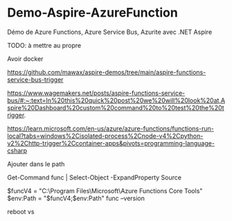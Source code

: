 # Demo-Aspire-AzureFunction

Démo de Azure Functions, Azure Service Bus, Azurite avec .NET Aspire

TODO: à mettre au propre

Avoir docker

https://github.com/mawax/aspire-demos/tree/main/aspire-functions-service-bus-trigger

https://www.wagemakers.net/posts/aspire-functions-service-bus/#:~:text=In%20this%20quick%20post%20we%20will%20look%20at,Aspire%20Dashboard%20custom%20command%20to%20test%20the%20trigger.

https://learn.microsoft.com/en-us/azure/azure-functions/functions-run-local?tabs=windows%2Cisolated-process%2Cnode-v4%2Cpython-v2%2Chttp-trigger%2Ccontainer-apps&pivots=programming-language-csharp

Ajouter dans le path

Get-Command func | Select-Object -ExpandProperty Source

$funcV4 = "C:\Program Files\Microsoft\Azure Functions Core Tools"
$env:Path = "$funcV4;$env:Path"
func –version

reboot vs
